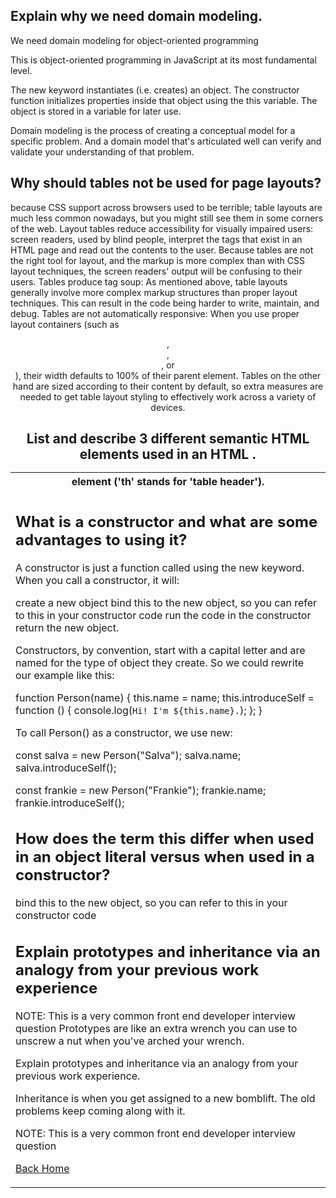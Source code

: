 ## Explain why we need domain modeling.
We need domain modeling for object-oriented programming

This is object-oriented programming in JavaScript at its most fundamental level.

The new keyword instantiates (i.e. creates) an object.
The constructor function initializes properties inside that object using the this variable.
The object is stored in a variable for later use.

Domain modeling is the process of creating a conceptual model for a specific problem. And a domain model that's articulated well can verify and validate your understanding of that problem.

## Why should tables not be used for page layouts?
because CSS support across browsers used to be terrible; table layouts are much less common nowadays, but you might still see them in some corners of the web.
Layout tables reduce accessibility for visually impaired users: screen readers, used by blind people, interpret the tags that exist in an HTML page and read out the contents to the user. Because tables are not the right tool for layout, and the markup is more complex than with CSS layout techniques, the screen readers' output will be confusing to their users.
Tables produce tag soup: As mentioned above, table layouts generally involve more complex markup structures than proper layout techniques. This can result in the code being harder to write, maintain, and debug.
Tables are not automatically responsive: When you use proper layout containers (such as <header>, <section>, <article>, or <div>), their width defaults to 100% of their parent element. Tables on the other hand are sized according to their content by default, so extra measures are needed to get table layout styling to effectively work across a variety of devices.

## List and describe 3 different semantic HTML elements used in an HTML <table>.
<th> element ('th' stands for 'table header').
<tr>
<td>

## What is a constructor and what are some advantages to using it?
A constructor is just a function called using the new keyword. When you call a constructor, it will:

create a new object
bind this to the new object, so you can refer to this in your constructor code
run the code in the constructor
return the new object.

Constructors, by convention, start with a capital letter and are named for the type of object they create. So we could rewrite our example like this:

function Person(name) {
  this.name = name;
  this.introduceSelf = function () {
    console.log(`Hi! I'm ${this.name}.`);
  };
}

To call Person() as a constructor, we use new:

const salva = new Person("Salva");
salva.name;
salva.introduceSelf();

const frankie = new Person("Frankie");
frankie.name;
frankie.introduceSelf();

## How does the term this differ when used in an object literal versus when used in a constructor?
bind this to the new object, so you can refer to this in your constructor code

## Explain prototypes and inheritance via an analogy from your previous work experience

NOTE: This is a very common front end developer interview question
Prototypes are like an extra wrench you can use to unscrew a nut when you've arched your wrench.

Explain prototypes and inheritance via an analogy from your previous work experience.

Inheritance is when you get assigned to a new bomblift. The old problems keep coming along with it.

NOTE: This is a very common front end developer interview question


[Back Home](../reading-notes/README.md)